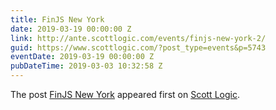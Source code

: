 ```yaml
---
title: FinJS New York
date: 2019-03-19 00:00:00 Z
link: http://ante.scottlogic.com/events/finjs-new-york-2/
guid: https://www.scottlogic.com/?post_type=events&p=5743
eventDate: 2019-03-19 00:00:00 Z
pubDateTime: 2019-03-03 10:32:58 Z
---
```


<p>The post <a rel="nofollow" href="http://ante.scottlogic.com/events/finjs-new-york-2/">FinJS New York</a> appeared first on <a rel="nofollow" href="http://ante.scottlogic.com">Scott Logic</a>.</p>